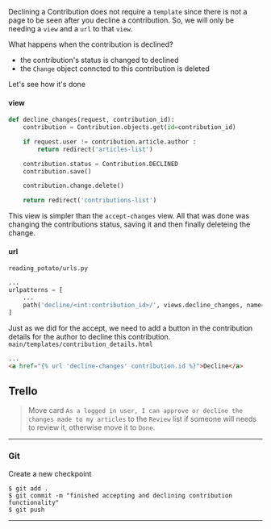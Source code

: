 Declining a Contribution does not require a `template` since there is not a page to be seen after you decline a contribution. So, we will only be needing a `view` and a `url` to that `view`.

What happens when the contribution is declined?
 * the contribution's status is changed to declined
 * the `Change` object conncted to this contribution is deleted

Let's see how it's done

#### view
```python
def decline_changes(request, contribution_id):
	contribution = Contribution.objects.get(id=contribution_id)

	if request.user != contribution.article.author :
		return redirect('articles-list')

	contribution.status = Contribution.DECLINED
	contribution.save()

	contribution.change.delete()

	return redirect('contributions-list')
```

This view is simpler than the `accept-changes` view. All that was done was changing the contributions status, saving it and then finally deleteing the change.

#### url
`reading_potato/urls.py`
```python
...
urlpatterns = [
    ...
    path('decline/<int:contribution_id>/', views.decline_changes, name="decline-changes"),
]
```
 
Just as we did for the accept, we need to add a button in the contribution details for the author to decline this contribution.
`main/templates/contribution_details.html`
```html
...
<a href="{% url 'decline-changes' contribution.id %}">Decline</a>
```

## Trello

> Move card `As a logged in user, I can approve or decline the changes made to my articles` to the `Review` list if someone will needs to review it, otherwise move it to `Done`.
___

### Git

Create a new checkpoint

```shell
$ git add .
$ git commit -m "finished accepting and declining contribution functionality"
$ git push
```
___